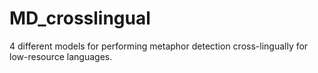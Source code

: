 # MD_crosslingual
4 different models for performing metaphor detection cross-lingually for low-resource languages.
